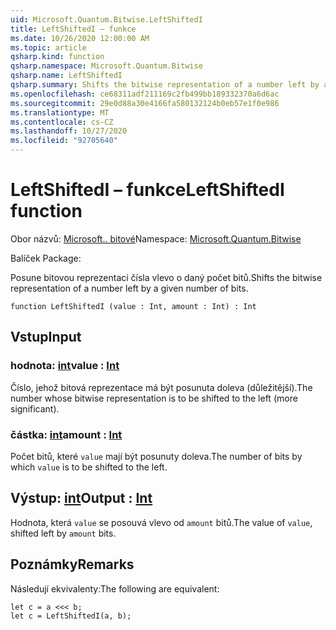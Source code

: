 ```yaml
---
uid: Microsoft.Quantum.Bitwise.LeftShiftedI
title: LeftShiftedI – funkce
ms.date: 10/26/2020 12:00:00 AM
ms.topic: article
qsharp.kind: function
qsharp.namespace: Microsoft.Quantum.Bitwise
qsharp.name: LeftShiftedI
qsharp.summary: Shifts the bitwise representation of a number left by a given number of bits.
ms.openlocfilehash: ce68311adf211169c2fb499bb189332370a6d6ac
ms.sourcegitcommit: 29e0d88a30e4166fa580132124b0eb57e1f0e986
ms.translationtype: MT
ms.contentlocale: cs-CZ
ms.lasthandoff: 10/27/2020
ms.locfileid: "92705640"
---
```

# <a name="leftshiftedi-function"></a><span data-ttu-id="19698-102">LeftShiftedI – funkce</span><span class="sxs-lookup"><span data-stu-id="19698-102">LeftShiftedI function</span></span>

<span data-ttu-id="19698-103">Obor názvů: [Microsoft.. bitové](xref:Microsoft.Quantum.Bitwise)</span><span class="sxs-lookup"><span data-stu-id="19698-103">Namespace: [Microsoft.Quantum.Bitwise](xref:Microsoft.Quantum.Bitwise)</span></span>

<span data-ttu-id="19698-104">Balíček [](https://nuget.org/packages/)</span><span class="sxs-lookup"><span data-stu-id="19698-104">Package: [](https://nuget.org/packages/)</span></span>


<span data-ttu-id="19698-105">Posune bitovou reprezentaci čísla vlevo o daný počet bitů.</span><span class="sxs-lookup"><span data-stu-id="19698-105">Shifts the bitwise representation of a number left by a given number of bits.</span></span>

```qsharp
function LeftShiftedI (value : Int, amount : Int) : Int
```


## <a name="input"></a><span data-ttu-id="19698-106">Vstup</span><span class="sxs-lookup"><span data-stu-id="19698-106">Input</span></span>

### <a name="value--int"></a><span data-ttu-id="19698-107">hodnota: [int](xref:microsoft.quantum.lang-ref.int)</span><span class="sxs-lookup"><span data-stu-id="19698-107">value : [Int](xref:microsoft.quantum.lang-ref.int)</span></span>

<span data-ttu-id="19698-108">Číslo, jehož bitová reprezentace má být posunuta doleva (důležitější).</span><span class="sxs-lookup"><span data-stu-id="19698-108">The number whose bitwise representation is to be shifted to the left (more significant).</span></span>


### <a name="amount--int"></a><span data-ttu-id="19698-109">částka: [int](xref:microsoft.quantum.lang-ref.int)</span><span class="sxs-lookup"><span data-stu-id="19698-109">amount : [Int](xref:microsoft.quantum.lang-ref.int)</span></span>

<span data-ttu-id="19698-110">Počet bitů, které `value` mají být posunuty doleva.</span><span class="sxs-lookup"><span data-stu-id="19698-110">The number of bits by which `value` is to be shifted to the left.</span></span>



## <a name="output--int"></a><span data-ttu-id="19698-111">Výstup: [int](xref:microsoft.quantum.lang-ref.int)</span><span class="sxs-lookup"><span data-stu-id="19698-111">Output : [Int](xref:microsoft.quantum.lang-ref.int)</span></span>

<span data-ttu-id="19698-112">Hodnota, která `value` se posouvá vlevo od `amount` bitů.</span><span class="sxs-lookup"><span data-stu-id="19698-112">The value of `value`, shifted left by `amount` bits.</span></span>

## <a name="remarks"></a><span data-ttu-id="19698-113">Poznámky</span><span class="sxs-lookup"><span data-stu-id="19698-113">Remarks</span></span>

<span data-ttu-id="19698-114">Následují ekvivalenty:</span><span class="sxs-lookup"><span data-stu-id="19698-114">The following are equivalent:</span></span>

```Q#
let c = a <<< b;
let c = LeftShiftedI(a, b);
```